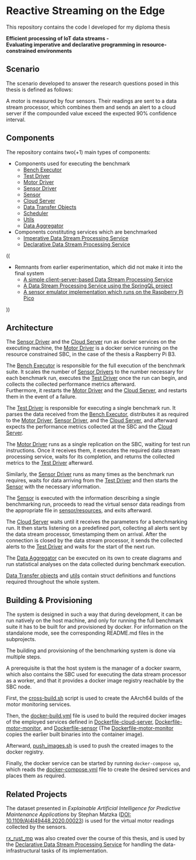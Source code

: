 # Reactive Streaming on the Edge

This repository contains the code I developed for my diploma thesis

**Efficient processing of IoT data streams -  
Evaluating imperative and declarative programming in resource-constrained environments**

## Scenario

The scenario developed to answer the research questions posed in this thesis is
defined as follows:

A motor is measured by four sensors. Their readings are sent to a data stream processor, which
combines them and sends an alert to a cloud server if the compounded value exceed the expected
90% confidence interval.

## Components

The repository contains two(+1) main types of components:

* Components used for executing the benchmark
  * [Bench Executor](bench_executor)
  * [Test Driver](test_driver)
  * [Motor Driver](motor_driver)
  * [Sensor Driver](sensor_driver)
  * [Sensor](sensor)
  * [Cloud Server](cloud_server)
  * [Data Transfer Objects](data_transfer_objects)
  * [Scheduler](scheduler)
  * [Utils](utils)
  * [Data Aggregator](data_aggregator)
* Components constituting services which are benchmarked
  * [Imperative Data Stream Processing Service](motor_monitor_oo)
  * [Declarative Data Stream Processing Service](motor_monitor_rx)

((

* Remnants from earlier experimentation, which did not make it into the final system
  * [A simple client-server-based Data Stream Processing Service](motor_monitor_cs)
  * [A Data Stream Processing Service using the SpringQL project](motor_monitor_sql)
  * [A sensor emulator implementation which runs on the Raspberry Pi Pico](pico_sensor)

))

## Architecture

The [Sensor Driver](sensor_driver) and the [Cloud Server](cloud_server) run as docker services on the executing
machine, the  [Motor Driver](motor_driver) is a docker service running on the resource constrained SBC, in the case
of the thesis a Raspberry Pi B3.

The [Bench Executor](bench_executor) is responsible for the full execution of the benchmark
suite.
It scales the number of [Sensor Drivers](sensor_driver) to the number necessary for each benchmark run,
executes the [Test Driver](test_driver) once the run can begin, and collects the collected
performance metrics afterward.  
Furthermore, it restarts the [Motor Driver](motor_driver) and the [Cloud Server](cloud_server), and restarts them in the
event of a
failure.

The [Test Driver](test_driver) is responsible for executing a single benchmark run.
It parses the data received from the [Bench Executor](bench_executor), distributes it as required to the
[Motor Driver](motor_driver), [Sensor Driver](sensor_driver), and the [Cloud Server](cloud_server), and
afterward expects the performance metrics collected at the SBC and the [Cloud Server](cloud_server).

The [Motor Driver](motor_driver) runs as a single replication on the SBC, waiting for test run
instructions. Once it receives them, it executes the required data stream processing service, waits
for its completion, and returns the collected metrics to the [Test Driver](test_driver) afterward.

Similarly, the [Sensor Driver](sensor_driver) runs as many times as the benchmark run requires, waits for data
arriving from the [Test Driver](test_driver) and then starts the [Sensor](sensor) with the necessary information.

The [Sensor](sensor) is executed with the information describing a single benchmarking
run, proceeds to read the virtual sensor data readings from the appropriate file in
[sensor/resources](sensor/resources), and exits afterward.

The [Cloud Server](cloud_server) waits until it receives the parameters for a
benchmarking run. It then starts listening on a predefined port, collecting
all alerts sent by the data stream processor, timestamping them on arrival.
After the connection is closed by the data stream processor, it sends the
collected alerts to the [Test Driver](test_driver) and waits for the start
of the next run.

The [Data Aggregator](data_aggregator) can be executed on its own to create diagrams and
run statistical analyses on the data collected during benchmark execution.

[Data Transfer objects](data_transfer_objects) and [utils](utils) contain struct
definitions and functions required throughout the whole system.

## Building & Provisioning

The system is designed in such a way that during development, it can be run
natively on the host machine, and only for running the full benchmark suite
it has to be built for and provisioned by docker.
For information on the standalone mode, see the corresponding README.md files
in the subprojects.

The building and provisioning of the benchmarking system is done via multiple steps.

A prerequisite is that the host system is the manager of a docker swarm, which also contains the SBC used for executing
the data stream processor as a worker, and that it provides a docker image registry reachable by the
SBC node.

First, the [cross-build.sh](cross_build.sh) script is used to create the AArch64 builds of the motor monitoring
services.

Then, the [docker-build.yml](docker-build.yml) file is used to build the required docker images
of the employed services defined
in [Dockerfile-cloud-server](Dockerfile-cloud-server), [Dockerfile-motor-monitor](Dockerfile-motor-monitor),
and [Dockerfile-sensor](Dockerfile-sensor) (The [Dockerfile-motor-monitor](Dockerfile-motor-monitor)
copies the earlier built binaries into the container image).

Afterward, [push_images.sh](push_images.sh) is used to push the created images to the docker registry.

Finally, the docker service can be started by running `docker-compose up`, which reads
the [docker-compose.yml](docker-compose.yml)
file to create the desired services and places them as required.

## Related Projects

The dataset presented in _Explainable Artificial Intelligence for Predictive Maintenance Applications_ by Stephan Matzka
([DOI: 10.1109/AI4I49448.2020.00023](https://doi.org/10.1109/AI4I49448.2020.00023)) is used for the virtual motor
readings
collected by the sensors.

[rx_rust_mp](https://github.com/AntonOellerer/rx_rust_mp) was also created over the course of this thesis, and is used
by
the [Declarative Data Stream Processing Service](motor_monitor_rx) for handling the data-infrastructural tasks of its
implementation.